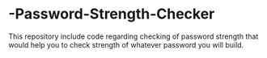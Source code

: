 # -Password-Strength-Checker
This repository include code regarding checking of password strength that would help you to check strength of whatever password you will build.
